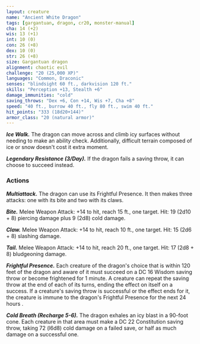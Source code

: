 ```yaml
---
layout: creature
name: "Ancient White Dragon"
tags: [gargantuan, dragon, cr20, monster-manual]
cha: 14 (+2)
wis: 13 (+1)
int: 10 (0)
con: 26 (+8)
dex: 10 (0)
str: 26 (+8)
size: Gargantuan dragon
alignment: chaotic evil
challenge: "20 (25,000 XP)"
languages: "Common, Draconic"
senses: "blindsight 60 ft., darkvision 120 ft."
skills: "Perception +13, Stealth +6"
damage_immunities: "cold"
saving_throws: "Dex +6, Con +14, Wis +7, Cha +8"
speed: "40 ft., burrow 40 ft., fly 80 ft., swim 40 ft."
hit_points: "333 (18d20+144)"
armor_class: "20 (natural armor)"
---
```


***Ice Walk.*** The dragon can move across and climb icy surfaces without needing to make an ability check. Additionally, difficult terrain composed of ice or snow doesn't cost it extra moment.

***Legendary Resistance (3/Day).*** If the dragon fails a saving throw, it can choose to succeed instead.

### Actions

***Multiattack.*** The dragon can use its Frightful Presence. It then makes three attacks: one with its bite and two with its claws.

***Bite.*** Melee Weapon Attack: +14 to hit, reach 15 ft., one target. Hit: 19 (2d10 + 8) piercing damage plus 9 (2d8) cold damage.

***Claw.*** Melee Weapon Attack: +14 to hit, reach 10 ft., one target. Hit: 15 (2d6 + 8) slashing damage.

***Tail.*** Melee Weapon Attack: +14 to hit, reach 20 ft., one target. Hit: 17 (2d8 + 8) bludgeoning damage.

***Frightful Presence.*** Each creature of the dragon's choice that is within 120 feet of the dragon and aware of it must succeed on a DC 16 Wisdom saving throw or become frightened for 1 minute. A creature can repeat the saving throw at the end of each of its turns, ending the effect on itself on a success. If a creature's saving throw is successful or the effect ends for it, the creature is immune to the dragon's Frightful Presence for the next 24 hours .

***Cold Breath (Recharge 5-6).*** The dragon exhales an icy blast in a 90-foot cone. Each creature in that area must make a DC 22 Constitution saving throw, taking 72 (l6d8) cold damage on a failed save, or half as much damage on a successful one.
